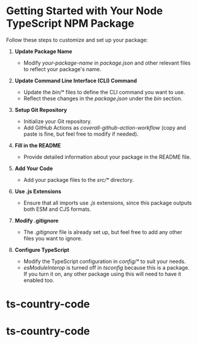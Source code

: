 # Getting Started with Your Node TypeScript NPM Package

Follow these steps to customize and set up your package:

1. **Update Package Name**  
   - Modify _your-package-name_ in _package.json_ and other relevant files to reflect your package's name.

2. **Update Command Line Interface (CLI) Command**  
   - Update the _bin/*_ files to define the CLI command you want to use.
   - Reflect these changes in the _package.json_ under the _bin_ section.

3. **Setup Git Repository**  
   - Initialize your Git repository.
   - Add GitHub Actions as _coverall-github-action-workflow_ (copy and paste is fine, but feel free to modify if needed).

4. **Fill in the README**  
   - Provide detailed information about your package in the README file.

5. **Add Your Code**  
   - Add your package files to the _src/*_ directory.

6. **Use .js Extensions**  
   - Ensure that all imports use _.js_ extensions, since this package outputs both ESM and CJS formats.

7. **Modify .gitignore**  
   - The _.gitignore_ file is already set up, but feel free to add any other files you want to ignore.

8. **Configure TypeScript**  
   - Modify the TypeScript configuration in _config/*_ to suit your needs.
   - _esModuleInterop_ is turned off in _tsconfig_ because this is a package. If you turn it on, any other package using this will need to have it enabled too.
# ts-country-code
# ts-country-code
